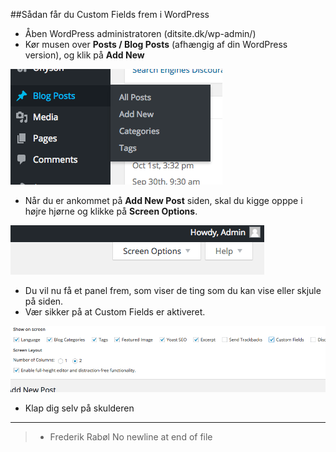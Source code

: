 ##Sådan får du Custom Fields frem i WordPress

+ Åben WordPress administratoren (ditsite.dk/wp-admin/)
+ Kør musen over **Posts / Blog Posts** (afhængig af din WordPress version),  og klik på  **Add New**

![Blog Posts](img/blog-posts.png)

+ Når du er ankommet på **Add New Post** siden, skal du kigge opppe i højre hjørne og klikke på **Screen Options**.

![alt text](img/screen-options.png "Screen Options knappen")

+ Du vil nu få et panel frem, som viser de ting som du kan vise eller skjule på siden.
+ Vær sikker på at Custom Fields er aktiveret.

![alt text](img/screen-options-show.png "Screen Options Panel")

+ Klap dig selv på skulderen

---

> - Frederik Rabøl
 No newline at end of file